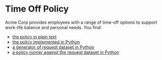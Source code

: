 # Time Off Policy

Acme Corp provides employees with a range of time-off options to support work-life balance and personal needs. 
You find:
- [the policy in plain text](acme_time_off.txt)
- [the policy implemented in Python](acme_time_off.py)
- [a generator of request dataset in Python](acme_time_off_data_generator.py)
- [a policy runner against the request dataset in Python](acme_time_off_runner.py)

